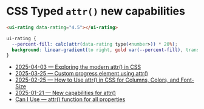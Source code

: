 # CSS Typed `attr()` new capabilities

```html
<ui-rating data-rating="4.5"></ui-rating>
```

```css
ui-rating {
  --percent-fill: calc(attr(data-rating type(<number>)) * 20%);
  background: linear-gradient(to right, gold var(--percent-fill), transparent var(--percent-fill));
}
```

- [2025-04-03 — Exploring the modern attr() in CSS](https://ishadeed.com/article/modern-attr/)
- [2025-03-25 — Custom progress element using attr()](https://css-tip.com/custom-progress/)
- [2025-02-25 — How to Use attr() in CSS for Columns, Colors, and Font-Size](https://frontendmasters.com/blog/how-to-use-attr-in-css-for-columns-colors-and-font-size/)
- [2025-01-21 — New capabilities for attr()](https://una.im/advanced-attr/)
- [Can I Use —  attr() function for all properties](https://caniuse.com/css3-attr)
